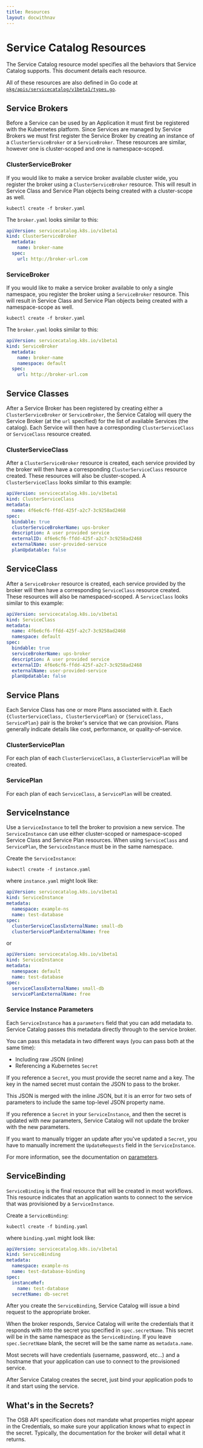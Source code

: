 ```yaml
---
title: Resources
layout: docwithnav
---
```


# Service Catalog Resources

The Service Catalog resource model specifies all the behaviors that 
Service Catalog supports. This document details each resource.

All of these resources are also defined in Go code at
[`pkg/apis/servicecatalog/v1beta1/types.go`](https://github.com/drycc-addons/service-catalog/blob/master/pkg/apis/servicecatalog/v1beta1/types.go).


## Service Brokers

Before a Service can be used by an Application it must first be registered
with the Kubernetes platform. Since Services are managed by Service Brokers
we must first register the Service Broker by creating an instance of a
`ClusterServiceBroker` or a `ServiceBroker`. These resources are similar, 
however one is cluster-scoped and one is namespace-scoped.

### ClusterServiceBroker

If you would like to make a service broker available cluster wide, you register 
the broker using a `ClusterServiceBroker` resource. This will result in Service Class 
and Service Plan objects being created with a cluster-scope as well. 

```console
kubectl create -f broker.yaml
```

The `broker.yaml` looks similar to this:

```yaml
apiVersion: servicecatalog.k8s.io/v1beta1
kind: ClusterServiceBroker
  metadata:
    name: broker-name
  spec:
    url: http://broker-url.com
```

### ServiceBroker

If you would like to make a service broker available to only a single namespace, you register 
the broker using a `ServiceBroker` resource. This will result in Service Class 
and Service Plan objects being created with a namespace-scope as well.

```console
kubectl create -f broker.yaml
```

The `broker.yaml` looks similar to this:

```yaml
apiVersion: servicecatalog.k8s.io/v1beta1
kind: ServiceBroker
  metadata:
    name: broker-name
    namespace: default
  spec:
    url: http://broker-url.com
```

## Service Classes

After a Service Broker has been registered by creating either a `ClusterServiceBroker` or 
`ServiceBroker`, the Service Catalog  will query the Service Broker (at the `url` specified) for the list
of available Services (the catalog). Each Service will then have a corresponding
`ClusterServiceClass` or `ServiceClass` resource created.

### ClusterServiceClass

After a `ClusterServiceBroker` resource is created, each service provided by the broker will then have a corresponding
`ClusterServiceClass` resource created. These resources will also be cluster-scoped. A `ClusterServiceClass` looks similar to this example:

```yaml
apiVersion: servicecatalog.k8s.io/v1beta1
kind: ClusterServiceClass
metadata:
  name: 4f6e6cf6-ffdd-425f-a2c7-3c9258ad2468
spec:
  bindable: true
  clusterServiceBrokerName: ups-broker
  description: A user provided service
  externalID: 4f6e6cf6-ffdd-425f-a2c7-3c9258ad2468
  externalName: user-provided-service
  planUpdatable: false
```

## ServiceClass

After a `ServiceBroker` resource is created, each service provided by the broker will then have a corresponding
`ServiceClass` resource created. These resources will also be namespaced-scoped. A `ServiceClass` looks similar to this example:

```yaml
apiVersion: servicecatalog.k8s.io/v1beta1
kind: ServiceClass
metadata:
  name: 4f6e6cf6-ffdd-425f-a2c7-3c9258ad2468
  namespace: default
spec:
  bindable: true
  serviceBrokerName: ups-broker
  description: A user provided service
  externalID: 4f6e6cf6-ffdd-425f-a2c7-3c9258ad2468
  externalName: user-provided-service
  planUpdatable: false
```

## Service Plans

Each Service Class has one or more Plans associated with it. Each
`{ClusterServiceClass, ClusterServicePlan}` or `{ServiceClass, ServicePlan}` pair is the broker's 
service that we can provision. Plans generally indicate details like cost, performance, or 
quality-of-service.

### ClusterServicePlan

For each plan of each `ClusterServiceClass`, a `ClusterServicePlan` will be created.

### ServicePlan

For each plan of each `ServiceClass`, a `ServicePlan` will be created.

## ServiceInstance

Use a `ServiceInstance` to tell the broker to provision a new service. The 
`ServiceInstance` can use either cluster-scoped or namespace-scoped Service Class 
and Service Plan resources. When using `ServiceClass` and `ServicePlan`, the `ServiceInstance`
must be in the same namespace.

Create the `ServiceInstance`:

```console
kubectl create -f instance.yaml
```

where `instance.yaml` might look like:

```yaml
apiVersion: servicecatalog.k8s.io/v1beta1
kind: ServiceInstance
metadata:
  namespace: example-ns
  name: test-database
spec:
  clusterServiceClassExternalName: small-db
  clusterServicePlanExternalName: free
 ```

or

```yaml
apiVersion: servicecatalog.k8s.io/v1beta1
kind: ServiceInstance
metadata:
  namespace: default
  name: test-database
spec:
  serviceClassExternalName: small-db
  servicePlanExternalName: free
 ```

### Service Instance Parameters

Each `ServiceInstance` has a `parameters` field that you can add 
metadata to. Service Catalog passes this metadata directly through to the
service broker.

You can pass this metadata in two different ways (you can pass both at the
same time): 

- Including raw JSON (inline)
- Referencing a Kubernetes `Secret`

If you reference a `Secret`, you must provide the secret name and a key.
The key in the named secret must contain the JSON to pass to the broker.

This JSON is merged with the inline JSON, but it is an error for two
sets of parameters to include the same top-level JSON property name.

If you reference a `Secret` in your `ServiceInstance`, and then the secret
is updated with new parameters, Service Catalog will not update the broker with
the new parameters. 

If you want to manually trigger an update after you've updated a `Secret`,
you have to manually increment the `UpdateRequests` field in the
`ServiceInstance`.

For more information, see the documentation on [parameters](parameters.md).

## ServiceBinding

`ServiceBinding` is the final resource that will be created in most
workflows. This resource indicates that an application wants to connect
to the service that was provisioned by a `ServiceInstance`.

Create a `ServiceBinding`:

```console
kubectl create -f binding.yaml
```

where `binding.yaml` might look like:

```yaml
apiVersion: servicecatalog.k8s.io/v1beta1
kind: ServiceBinding
metadata:
  namespace: example-ns
  name: test-database-binding
spec:
  instanceRef:
    name: test-database
  secretName: db-secret
```

After you create the `ServiceBinding`, Service Catalog will issue a bind
request to the appropriate broker. 

When the broker responds, Service Catalog will write the credentials that it
responds with into the secret you specified in `spec.secretName`. This
secret will be in the same namespace as the `ServiceBinding`. If you leave
`spec.SecretName` blank, the secret will be the same name as `metadata.name`.

Most secrets will have credentials (username, password, etc...) and a
hostname that your application can use to connect to the provisioned
service.

After Service Catalog creates the secret, just bind your application
pods to it and start using the service.

## What's in the Secrets?

The OSB API specification does not mandate what properties might appear
in the Credentials, so make sure your application knows what to expect
in the secret. Typically, the documentation for the broker will detail
what it returns.
